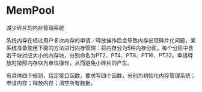 # MemPool
减少碎片的内存管理系统


系统内存在经过用户多次内存的申请／释放操作后会导致内存出现碎片化问题，某系统准备使用下面的方法进行内存管理：将内存分为5种内存分区，每个分区中含若干块对应大小的内存块，分别命名为PT2、PT4、PT8、PT16、PT32。申请释放时按照内存块为单位操作，从而避免小碎片的产生。

有具体四个规则，给定接口函数，要求写四个函数，分别为初始化内存管理系统；申请内存；释放内存；清空所有数据。
